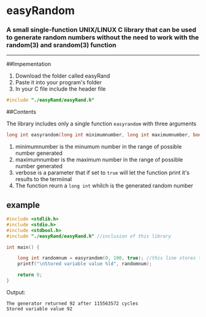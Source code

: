 # easyRandom
### A small single-function UNIX/LINUX C library that can be used to generate random numbers without the need to work with the random(3) and srandom(3) function
___

##Impementation

1. Download the folder called easyRand
2. Paste it into your program's folder 
3. In your C file include the header file

```C
#include "./easyRand/easyRand.h"
```

##Contents

The library includes only a single function `easyrandom` with three arguments

```C
long int easyrandom(long int minimumnumber, long int maximumnumber, bool verbose);
```

1. minimumnumber is the minumum number in the range of possible number generated
2. maximumnumber is the maximum number in the range of possible number generated
3. verbose is a parameter that if set to `true` will let the function print it's results to the termiinal
4. The function reurn a `long int` whilch is the generated random number

## example

```C
#include <stdlib.h>
#include <stdio.h>
#include <stdbool.h>
#include "./easyRand/easyRand.h" //inclusion of this library

int main() {

    long int randomnum = easyrandom(0, 100, true); //this line stores the function's return value to a variable and also prints the generated value and the cycles taken by it to calculate the number, by setting the verbose arg to true
    printf("\nStored variable value %ld", randomnum);

    return 0;
}
```

Output:
```
The generator returned 92 after 115563572 cycles
Stored variable value 92
```